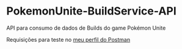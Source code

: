 # PokemonUnite-BuildService-API
API para consumo de dados de Builds do game Pokémon Unite

Requisições para teste no [meu perfil do Postman](https://www.postman.com/mestrearty/workspace/pokemon-api/overview)